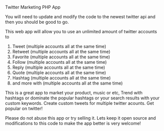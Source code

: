 Twitter Marketing PHP App

You will need to update and modify the code to the newest twitter api and then you should be good to go.

This web app will allow you to use an unlimited amount of twitter accounts to 
1. Tweet (multiple accounts all at the same time) 
2. Retweet (multiple accounts all at the same time) 
3. Favorite (multiple accounts all at the same time) 
4. Follow (multiple accounts all at the same time) 
5. Reply (multiple accounts all at the same time) 
6. Quote (multiple accounts all at the same time) 
7. Hashtag (multiple accounts all at the same time) 
8. and more with (multiple accounts all at the same time) 

This is a great app to market your product, music or etc,
Trend with hashtags or dominate the popular hashtags or your search results with your custom keywords.
Create custom tweets for multiple twitter acounts. Get popular on twitter!

Please do not abuse this app or try selling it. Lets keep it open source and modifications to this code to make the app better is very welcome!
